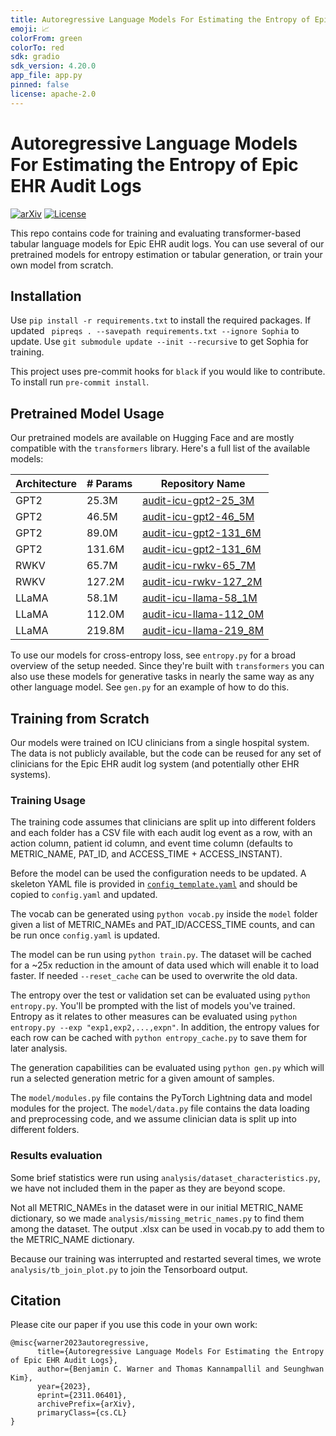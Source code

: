 ```yaml
---
title: Autoregressive Language Models For Estimating the Entropy of Epic EHR Audit Logs
emoji: 📈
colorFrom: green
colorTo: red
sdk: gradio
sdk_version: 4.20.0
app_file: app.py
pinned: false
license: apache-2.0
---
```


# Autoregressive Language Models For Estimating the Entropy of Epic EHR Audit Logs
[![arXiv](https://img.shields.io/badge/arXiv-2311.06401-b31b1b.svg)](https://arxiv.org/abs/2311.06401) [![License](https://img.shields.io/badge/License-Apache_2.0-darkgreen.svg)](https://opensource.org/licenses/Apache-2.0)

This repo contains code for training and evaluating transformer-based tabular language models for Epic EHR audit logs. 
You can use several of our pretrained models for entropy estimation or tabular generation, or train your own model 
from scratch. 

## Installation
Use `pip install -r requirements.txt` to install the required packages. If updated ` pipreqs . --savepath
requirements.txt --ignore Sophia` to update. Use `git submodule update --init --recursive` to get Sophia for training.

This project uses pre-commit hooks for `black` if you would like to contribute. To install run `pre-commit install`.

## Pretrained Model Usage

Our pretrained models are available on Hugging Face and are mostly compatible with the `transformers` library. Here's a full list of the available models:

| Architecture | # Params | Repository Name                                                                  |
|--------------|----------|----------------------------------------------------------------------------------|
| GPT2         | 25.3M    | [audit-icu-gpt2-25_3M](https://huggingface.co/bcwarner/audit-icu-gpt2-25_3M)     |
| GPT2         | 46.5M    | [audit-icu-gpt2-46_5M](https://huggingface.co/bcwarner/audit-icu-gpt2-46_5M)     |
| GPT2         | 89.0M    | [audit-icu-gpt2-131_6M](https://huggingface.co/bcwarner/audit-icu-gpt2-89_0M)    |
| GPT2         | 131.6M   | [audit-icu-gpt2-131_6M](https://huggingface.co/bcwarner/audit-icu-gpt2-131_6M)   |
| RWKV         | 65.7M    | [audit-icu-rwkv-65_7M](https://huggingface.co/bcwarner/audit-icu-rwkv-65_7M)     |
| RWKV         | 127.2M   | [audit-icu-rwkv-127_2M](https://huggingface.co/bcwarner/audit-icu-rwkv-127_2M)   |
| LLaMA        | 58.1M    | [audit-icu-llama-58_1M](https://huggingface.co/bcwarner/audit-icu-llama-58_1M)   |
| LLaMA        | 112.0M   | [audit-icu-llama-112_0M](https://huggingface.co/bcwarner/audit-icu-llama-112_0M) |
| LLaMA        | 219.8M   | [audit-icu-llama-219_8M](https://huggingface.co/bcwarner/audit-icu-llama-219_8M) |


To use our models for cross-entropy loss, see `entropy.py` for a broad overview of the setup needed. Since they're built with `transformers` you can also use these models for generative tasks in nearly the same way as any other language model. See `gen.py` for an example of how to do this.

## Training from Scratch

Our models were trained on ICU clinicians from a single hospital system. The data is not publicly available, but the code can be reused for any set of clinicians for the Epic EHR audit log system (and potentially other EHR systems).

### Training Usage
The training code assumes that clinicians are split up into different folders and each folder has a CSV file with each audit log event as a row, with an action column, patient id column, and event time column (defaults to METRIC_NAME, PAT_ID, and ACCESS_TIME + ACCESS_INSTANT).

Before the model can be used the configuration needs to be updated. A skeleton YAML file is provided in
[`config_template.yaml`](config_template.yaml) and should be copied to `config.yaml` and updated.

The vocab can be generated using `python vocab.py` inside the `model` folder given a list of METRIC_NAMEs and PAT_ID/ACCESS_TIME counts, and can be run once `config.yaml` is updated.

The model can be run using `python train.py`. The dataset will be cached for a ~25x reduction in the amount of data used which will enable it to load faster. If needed `--reset_cache` can be used to overwrite the old data.

The entropy over the test or validation set can be evaluated using `python entropy.py`. You'll be prompted with the list of models you've trained. Entropy as it relates to other measures can be evaluated using `python entropy.py --exp "exp1,exp2,...,expn"`. In addition, the entropy values for each row can be cached with `python entropy_cache.py` to save them for later analysis.

The generation capabilities can be evaluated using `python gen.py` which will run a selected generation metric for a given amount of samples.

The `model/modules.py` file contains the PyTorch Lightning data and model modules for the project. The `model/data.py` file contains the data loading and preprocessing code, and we assume clinician data is split up into different folders. 

###  Results evaluation

Some brief statistics were run using `analysis/dataset_characteristics.py`, we have not included them in the paper as they are beyond scope. 

Not all METRIC_NAMEs in the dataset were in our initial METRIC_NAME dictionary, so we made `analysis/missing_metric_names.py` to find them among the dataset. The output .xlsx can be used in vocab.py to add them to the METRIC_NAME dictionary.

Because our training was interrupted and restarted several times, we wrote `analysis/tb_join_plot.py` to join the Tensorboard output.


## Citation

Please cite our paper if you use this code in your own work:

```
@misc{warner2023autoregressive,
      title={Autoregressive Language Models For Estimating the Entropy of Epic EHR Audit Logs},
      author={Benjamin C. Warner and Thomas Kannampallil and Seunghwan Kim},
      year={2023},
      eprint={2311.06401},
      archivePrefix={arXiv},
      primaryClass={cs.CL}
}
```
